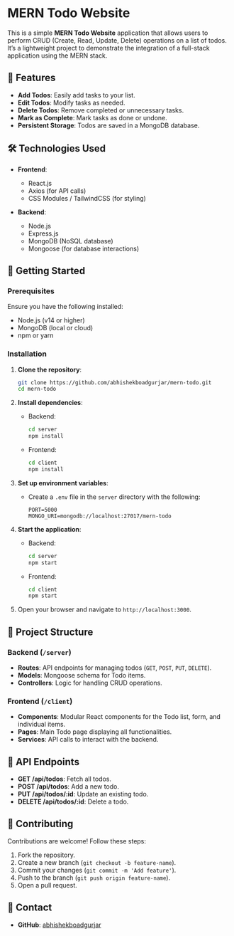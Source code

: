 # MERN Todo Website  

This is a simple **MERN Todo Website** application that allows users to perform CRUD (Create, Read, Update, Delete) operations on a list of todos. It’s a lightweight project to demonstrate the integration of a full-stack application using the MERN stack.  

## 📌 Features  

- **Add Todos**: Easily add tasks to your list.  
- **Edit Todos**: Modify tasks as needed.  
- **Delete Todos**: Remove completed or unnecessary tasks.  
- **Mark as Complete**: Mark tasks as done or undone.  
- **Persistent Storage**: Todos are saved in a MongoDB database.  

## 🛠️ Technologies Used  

- **Frontend**:  
  - React.js  
  - Axios (for API calls)  
  - CSS Modules / TailwindCSS (for styling)  

- **Backend**:  
  - Node.js  
  - Express.js  
  - MongoDB (NoSQL database)  
  - Mongoose (for database interactions)  

## 🚀 Getting Started  

### Prerequisites  

Ensure you have the following installed:  
- Node.js (v14 or higher)  
- MongoDB (local or cloud)  
- npm or yarn  

### Installation  

1. **Clone the repository**:  
   ```bash  
   git clone https://github.com/abhishekboadgurjar/mern-todo.git  
   cd mern-todo  
   ```  

2. **Install dependencies**:  
   - Backend:  
     ```bash  
     cd server  
     npm install  
     ```  
   - Frontend:  
     ```bash  
     cd client  
     npm install  
     ```  

3. **Set up environment variables**:  
   - Create a `.env` file in the `server` directory with the following:  
     ```env  
     PORT=5000  
     MONGO_URI=mongodb://localhost:27017/mern-todo  
     ```  

4. **Start the application**:  
   - Backend:  
     ```bash  
     cd server  
     npm start  
     ```  
   - Frontend:  
     ```bash  
     cd client  
     npm start  
     ```  

5. Open your browser and navigate to `http://localhost:3000`.  

## 📂 Project Structure  

### Backend (`/server`)  
- **Routes**: API endpoints for managing todos (`GET`, `POST`, `PUT`, `DELETE`).  
- **Models**: Mongoose schema for Todo items.  
- **Controllers**: Logic for handling CRUD operations.  

### Frontend (`/client`)  
- **Components**: Modular React components for the Todo list, form, and individual items.  
- **Pages**: Main Todo page displaying all functionalities.  
- **Services**: API calls to interact with the backend.  

## 🌟 API Endpoints  

- **GET /api/todos**: Fetch all todos.  
- **POST /api/todos**: Add a new todo.  
- **PUT /api/todos/:id**: Update an existing todo.  
- **DELETE /api/todos/:id**: Delete a todo.  


## 🤝 Contributing  

Contributions are welcome! Follow these steps:  
1. Fork the repository.  
2. Create a new branch (`git checkout -b feature-name`).  
3. Commit your changes (`git commit -m 'Add feature'`).  
4. Push to the branch (`git push origin feature-name`).  
5. Open a pull request.  


## 📧 Contact  

- **GitHub**: [abhishekboadgurjar](https://github.com/abhishekboadgurjar)  
